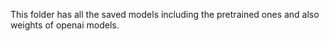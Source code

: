 This folder has all the saved models including the pretrained ones and also weights of openai models.